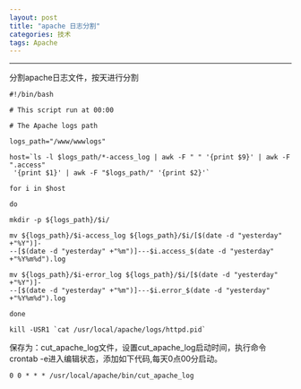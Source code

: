 ```yaml
---
layout: post
title: "apache 日志分割"
categories: 技术
tags: Apache
---
```



---
分割apache日志文件，按天进行分割


	#!/bin/bash

	# This script run at 00:00

	# The Apache logs path

	logs_path="/www/wwwlogs"

	host=`ls -l $logs_path/*-access_log | awk -F " " '{print $9}' | awk -F ".access"
	 '{print $1}' | awk -F "$logs_path/" '{print $2}'`

	for i in $host

	do

	mkdir -p ${logs_path}/$i/

	mv ${logs_path}/$i-access_log ${logs_path}/$i/[$(date -d "yesterday" +"%Y")]-
	--[$(date -d "yesterday" +"%m")]---$i.access_$(date -d "yesterday" +"%Y%m%d").log

	mv ${logs_path}/$i-error_log ${logs_path}/$i/[$(date -d "yesterday" +"%Y")]-
	--[$(date -d "yesterday" +"%m")]---$i.error_$(date -d "yesterday" +"%Y%m%d").log

	done

	kill -USR1 `cat /usr/local/apache/logs/httpd.pid`


保存为：cut_apache_log文件，设置cut_apache_log启动时间，执行命令crontab -e进入编辑状态，添加如下代码,每天0点00分启动。

	0 0 * * * /usr/local/apache/bin/cut_apache_log